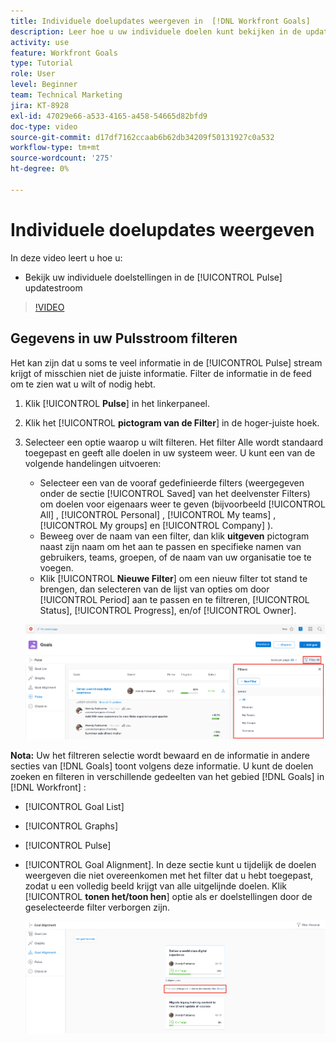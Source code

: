 ```yaml
---
title: Individuele doelupdates weergeven in  [!DNL Workfront Goals]
description: Leer hoe u uw individuele doelen kunt bekijken in de updatestream van [!UICONTROL Pulse] in [!DNL   Doelen].
activity: use
feature: Workfront Goals
type: Tutorial
role: User
level: Beginner
team: Technical Marketing
jira: KT-8928
exl-id: 47029e66-a533-4165-a458-54665d82bfd9
doc-type: video
source-git-commit: d17df7162ccaab6b62db34209f50131927c0a532
workflow-type: tm+mt
source-wordcount: '275'
ht-degree: 0%

---
```


# Individuele doelupdates weergeven

In deze video leert u hoe u:

* Bekijk uw individuele doelstellingen in de [!UICONTROL Pulse] updatestroom

>[!VIDEO](https://video.tv.adobe.com/v/335200/?quality=12&learn=on&enablevpops)

## Gegevens in uw Pulsstroom filteren

Het kan zijn dat u soms te veel informatie in de [!UICONTROL Pulse] stream krijgt of misschien niet de juiste informatie. Filter de informatie in de feed om te zien wat u wilt of nodig hebt.

1. Klik [!UICONTROL **Pulse**] in het linkerpaneel.
1. Klik het [!UICONTROL **pictogram van de Filter**] in de hoger-juiste hoek.
1. Selecteer een optie waarop u wilt filteren. Het filter Alle wordt standaard toegepast en geeft alle doelen in uw systeem weer. U kunt een van de volgende handelingen uitvoeren:

   * Selecteer een van de vooraf gedefinieerde filters (weergegeven onder de sectie [!UICONTROL Saved] van het deelvenster Filters) om doelen voor eigenaars weer te geven (bijvoorbeeld [!UICONTROL All] , [!UICONTROL Personal] , [!UICONTROL My teams] , [!UICONTROL My groups] en [!UICONTROL Company] ).
   * Beweeg over de naam van een filter, dan klik **uitgeven** pictogram naast zijn naam om het aan te passen en specifieke namen van gebruikers, teams, groepen, of de naam van uw organisatie toe te voegen.
   * Klik [!UICONTROL **Nieuwe Filter**] om een nieuw filter tot stand te brengen, dan selecteren van de lijst van opties om door [!UICONTROL Period] aan te passen en te filtreren, [!UICONTROL Status], [!UICONTROL Progress], en/of [!UICONTROL Owner].

   ![ Een afbeelding van het [!UICONTROL Filters] -deelvenster in [!DNL Workfront Goals]](assets/18-workfront-goals-pulse-stream.png)

**Nota:** Uw het filtreren selectie wordt bewaard en de informatie in andere secties van [!DNL Goals] toont volgens deze informatie. U kunt de doelen zoeken en filteren in verschillende gedeelten van het gebied [!DNL Goals] in [!DNL Workfront] :

* [!UICONTROL Goal List]
* [!UICONTROL Graphs]
* [!UICONTROL Pulse]
* [!UICONTROL Goal Alignment]. In deze sectie kunt u tijdelijk de doelen weergeven die niet overeenkomen met het filter dat u hebt toegepast, zodat u een volledig beeld krijgt van alle uitgelijnde doelen. Klik [!UICONTROL **tonen het/toon hen**] optie als er doelstellingen door de geselecteerde filter verborgen zijn.

  ![](assets/19-workfront-goals-filter-show-it.png)
